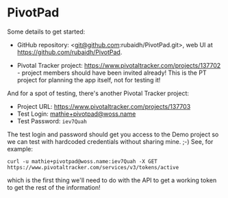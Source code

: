 # PivotPad

Some details to get started:

* GitHub repository: <git@github.com:rubaidh/PivotPad.git>, web UI at <https://github.com/rubaidh/PivotPad>.

* Pivotal Tracker project: <https://www.pivotaltracker.com/projects/137702> -
  project members should have been invited already! This is the PT project for
  planning the app itself, not for testing it!

And for a spot of testing, there's another Pivotal Tracker project:

* Project URL: <https://www.pivotaltracker.com/projects/137703>
* Test Login: <mathie+pivotpad@woss.name>
* Test Password: `iev7Quah`

The test login and password should get you access to the Demo project so we
can test with hardcoded credentials without sharing mine. ;-) See, for
example:

    curl -u mathie+pivotpad@woss.name:iev7Quah -X GET https://www.pivotaltracker.com/services/v3/tokens/active

which is the first thing we'll need to do with the API to get a working token
to get the rest of the information!
